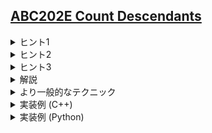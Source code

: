 <!--
author: TERAI Yoshihiko
-->
## [ABC202E Count Descendants](https://atcoder.jp/contests/abc202/tasks/abc202_e)

<details><summary>ヒント1</summary>

クエリを言い換えると次のようになります：

- 頂点 $U_i$ を根とする部分木であって、深さが $D_i$ であるものの個数を求めよ。
</details>
    
<details><summary>ヒント2</summary>

部分木に対するクエリと言われたら、まずは Euler Tour （DFS の行きがけ順に頂点を並べたもの）を考るのが典型です。
Euler Tour を取ると、部分木の情報は Euler Tour における区間になることを思い出しましょう。
</details>

<details><summary>ヒント3</summary>

与えられた木の Euler Tour を $T$ とおくと、各クエリは次のようになります：

- 整数 $u_l, u_r$ が与えられるので、$T_{u_l}, T_{u_l+1}, \ldots, T_{u_r}$ のうち深さが $D_i$ であるものの個数を求めよ。

ただし $u_l, u_r$ は頂点 $U_i$ を根とする部分木に対応する Euler Tour の区間の端点です。
</details>

<details><summary>解説</summary>

ヒント 3 までの議論から、Euler Tour の各頂点を各頂点の深さに代えた配列 $A$ に対する次のクエリが高速に捌ければよいです。

- 整数 $L, R, X$ が与えられる。$A_L, A_{L+1}, \ldots, A_R$ のうち、$X$ に等しいものの個数を求めよ。

実はこの問題と全く同じ問題が ABC で既出です。[ABC248D](https://atcoder.jp/contests/abc248/tasks/abc248_d)

これは [Static Range Frequency](https://judge.yosupo.jp/problem/static_range_frequency) と呼ばれる有名問題です。
この問題の解き方はこの問題の解説に任せることにします。

これにより全体で $\mathrm{O}(N)$ や $\mathrm{O}(N\log N)$ 時間でこの問題を解くことができます。
</details>

<details><summary>より一般的なテクニック</summary>

今回の問題は、各頂点 $v$ の部分木の深さの頻度配列が分かれば解けるのでした。これは木 DP で連想配列を管理し、集計時に Weighted Union Heuristic （いわゆるマージテク）を行うことでも実現できます。
C++ における <code>std::map</code> だと $\mathrm{O}(N(\log N)^2)$、C++ における <code>std::unordered_map</code> や Python における <code>defaultdict</code> を用いると $\mathrm{O}(N\log N)$ $\mathrm{expected}$ となります。定数倍が軽くないため、書き方によっては落ちるかもしれません。その代わり、実装量は比較的軽いです。

また、部分木に対するクエリを捌く強力なテクニックに <b>DSU on Tree</b> と呼ばれるものがあります。
[参考資料](https://speakerdeck.com/camypaper/dsu-on-tree)

DSU on Tree を用いると、部分木の頻度配列を定数倍軽めの $\mathrm{O}(N\log N)$ で求められます。

C++ にはそれぞれの実装例をつけたので、是非参考にしてみてください。

なおここに挙げたテクニックはオフラインクエリである場合のみ可能であることに注意してください。
</details>

<details><summary>実装例 (C++)</summary>

- Euler Tour + Static Range Frequency $\mathrm{O}(N\log N)$
```cpp=
#include <iostream>
#include <vector>

using namespace std;

int main() {
    int n;
    cin >> n;
    vector<vector<int>> tree(n);
    for (int i = 1; i < n; i++) {
        int p;
        cin >> p;
        tree[p - 1].push_back(i);
    }

    vector<int> A(n);
    vector<int> in(n), out(n);

    int t = 0;
    auto euler_tour = [&](auto&& self, int v,int d) -> void {
        A[t] = d;
        in[v] = t;
        t++;
        for (int c : tree[v]) {
            self(self, c, d + 1);
        }
        out[v] = t;
    };
    euler_tour(euler_tour, 0, 0);

    vector<vector<int>> B(n + 1);
    for (int i = 0; i < n; i++) B[A[i]].push_back(i);

    auto range_frequency = [&](int l, int r, int x) -> int {
        return lower_bound(B[x].begin(), B[x].end(), r) -
               lower_bound(B[x].begin(), B[x].end(), l);
    };

    int q;
    cin >> q;
    while (q--) {
        int u, d;
        cin >> u >> d;
        u--;
        cout << range_frequency(in[u], out[u], d) << "\n";
    }
}
```

- <code>std::unordered_map</code> + Weighted Union Heuristic $\mathrm{O}(N\log N)$ $\mathrm{expected}$

```cpp=
#include <algorithm>
#include <iostream>
#include <queue>
#include <unordered_map>
#include <vector>

int main() {
    int n;
    std::cin >> n;
    std::vector<std::vector<int>> tree(n);
    for (int i = 1; i < n; i++) {
        int p;
        std::cin >> p;
        tree[p - 1].push_back(i);
    }
    int q;
    std::cin >> q;
    std::vector<std::vector<std::pair<int, int>>> query(n);
    for (int i = 0; i < q; i++) {
        int u, d;
        std::cin >> u >> d;
        query[u - 1].emplace_back(d, i);
    }
    std::vector<int> ans(q);

    std::vector<int> bfs_ord;
    std::vector<int> depth(n, n);
    std::queue<int> que;
    que.emplace(0);
    depth[0] = 0;
    while (!que.empty()) {
        int v = que.front();
        que.pop();
        bfs_ord.push_back(v);
        for (int c: tree[v]) {
            if (depth[c] == n) {
                depth[c] = depth[v] + 1;
                que.emplace(c);
            }
        }
    }

    std::reverse(bfs_ord.begin(), bfs_ord.end());

    std::vector<std::unordered_map<int, int>> dp(n);
    for (int v: bfs_ord) {
        for (int c: tree[v]) {
            if (dp[v].size() < dp[c].size()) {
                std::swap(dp[v], dp[c]);
            }
            for (auto [i, j]: dp[c]) dp[v][i] += j;
        }
        dp[v][depth[v]]++;
        for (auto [d, i]: query[v]) ans[i] = dp[v][d];
    }
    
    for (int i = 0; i < q; i++) std::cout << ans[i] << "\n";
}
```

- DSU on Tree $\mathrm{O}(N\log N)$
```cpp=
#include <algorithm>
#include <functional>
#include <iostream>
#include <vector>

int main() {
    int n;
    std::cin >> n;
    std::vector<std::vector<int>> tree(n);
    for (int i = 1; i < n; i++) {
        int p;
        std::cin >> p;
        tree[p - 1].push_back(i);
    }
    int q;
    std::cin >> q;
    std::vector<std::vector<std::pair<int, int>>> query(n);
    for (int i = 0; i < q; i++) {
        int u, d;
        std::cin >> u >> d;
        query[u - 1].emplace_back(d, i);
    }
    std::vector<int> ans(q);
    std::vector<int> depth(n), sz(n);

    auto predfs = [&](auto&& self, int v, int t) -> int {
        depth[v] = t;
        for (int c : tree[v]) {
            sz[v] += self(self, c, t + 1);
        }
        for (int i = 1; i < (int)tree[v].size(); i++) {
            if (sz[tree[v][0]] < sz[tree[v][i]]) {
                std::swap(tree[v][0], tree[v][i]);
            }
        }
        sz[v]++;
        return sz[v];
    };
    predfs(predfs, 0, 0);

    std::vector<int> table(n);

    auto add_subtree = [&](auto&& self, int v) -> void {
        table[depth[v]]++;
        for (int c : tree[v]) self(self, c);
    };

    auto clear_subtree = [&](auto&& self, int v) -> void {
        table[depth[v]]--;
        for (int c : tree[v]) self(self, c);
    };

    auto dfs = [&](auto&& self, int v, bool f) -> void {
        for (int i = 1; i < (int)tree[v].size(); i++) {
            self(self, tree[v][i], true);
        }
        if (!tree[v].empty()) {
            self(self, tree[v][0], false);
        }
        for (int i = 1; i < (int)tree[v].size(); i++) {
            add_subtree(add_subtree, tree[v][i]);
        }
        table[depth[v]]++;
        for (auto [d, i] : query[v]) {
            ans[i] = table[d];
        }
        if (f) clear_subtree(clear_subtree, v);
        return;
    };

    dfs(dfs, 0, 0);

    for (int i = 0; i < q; i++) std::cout << ans[i] << "\n";
}
```
</details>

<details><summary>実装例 (Python)</summary>

- Euler Tour + Static Range Frequency $\mathrm{O}(N\log N)$
```python=
import sys
import bisect

sys.setrecursionlimit(10 ** 6)

n = int(input())
p = list(map(int, input().split()))

tree = [[] for _ in range(n)]
for i in range(1, n):
    tree[p[i - 1] - 1].append(i)

A = [-1] * n
t = 0
in_time = [0] * n
out_time = [0] * n

def euler_tour(v, d):
    global t
    A[t] = d
    in_time[v] = t
    t += 1
    for c in tree[v]:
        euler_tour(c, d + 1)
    out_time[v] = t

euler_tour(0, 0)

B = [[] for _ in range(n + 1)]
for i in range(n):
    B[A[i]].append(i)

def range_frequency(l, r, x):
    return bisect.bisect_left(B[x], r) - bisect.bisect_left(B[x], l)

q = int(input())
for _ in range(q):
    U, D = map(int, input().split())
    U -= 1
    print(range_frequency(in_time[U], out_time[U], D))
```


- <code>defaultdict</code> + Weighted Union Heuristic $\mathrm{O}(N\log N)$ $\mathrm{expected}$

```python=
from collections import deque, defaultdict

n = int(input())
p = list(map(int, input().split()))

tree = [[] for _ in range(n)]
for i in range(1, n):
    tree[p[i - 1] - 1].append(i)

bfs_order = []
depth = [n] * n
depth[0] = 0
que = deque()
que.append(0)
while que:
    v = que.popleft()
    bfs_order.append(v)
    for c in tree[v]:
        depth[c] = depth[v] + 1
        que.append(c)

q = int(input())
querys = [[] for _ in range(n)]
for i in range(q):
    u, d = map(int, input().split())
    u -= 1
    querys[u].append((i, d))

ans = [0] * q

dp = [defaultdict(int) for _ in range(n)]

for v in reversed(bfs_order):
    dp[v][depth[v]] = 1
    for c in tree[v]:
        if len(dp[v]) < len(dp[c]):
            dp[v], dp[c] = dp[c], dp[v]
        for x, y in dp[c].items():
            dp[v][x] += y
    
    for i, d in querys[v]:
        ans[i] = dp[v][d]

print(*ans, sep = "\n")
```
</details>

